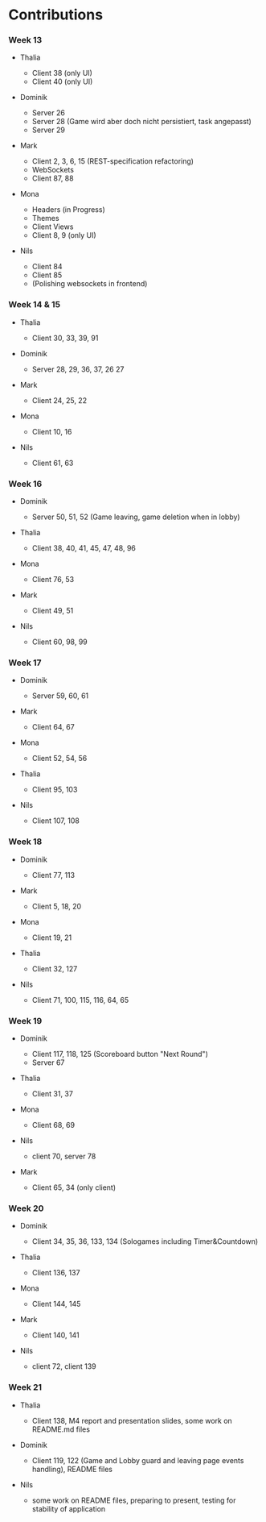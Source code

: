 # Contributions

### Week 13

- Thalia

  - Client 38 (only UI)
  - Client 40 (only UI)

- Dominik

  - Server 26

  * Server 28 (Game wird aber doch nicht persistiert, task angepasst)
  * Server 29

- Mark

  - Client 2, 3, 6, 15 (REST-specification refactoring)
  - WebSockets
  - Client 87, 88

- Mona

  - Headers (in Progress)
  - Themes
  - Client Views
  - Client 8, 9 (only UI)

- Nils
  - Client 84
  - Client 85
  - (Polishing websockets in frontend)

### Week 14 & 15

- Thalia

  - Client 30, 33, 39, 91

- Dominik

  - Server 28, 29, 36, 37, 26 27

- Mark

  - Client 24, 25, 22

- Mona

  - Client 10, 16

- Nils

  - Client 61, 63

### Week 16

- Dominik

  - Server 50, 51, 52 (Game leaving, game deletion when in lobby)

- Thalia

  - Client 38, 40, 41, 45, 47, 48, 96

- Mona

  - Client 76, 53

- Mark

  - Client 49, 51

- Nils
  - Client 60, 98, 99

### Week 17

- Dominik

  - Server 59, 60, 61

- Mark

  - Client 64, 67

- Mona
  - Client 52, 54, 56
- Thalia
  - Client 95, 103
- Nils
  - Client 107, 108

### Week 18

- Dominik

  - Client 77, 113

- Mark

  - Client 5, 18, 20

- Mona
  - Client 19, 21
- Thalia

  - Client 32, 127

- Nils
  - Client 71, 100, 115, 116, 64, 65

### Week 19

- Dominik

  - Client 117, 118, 125 (Scoreboard button "Next Round")
  - Server 67

- Thalia

  - Client 31, 37

- Mona

  - Client 68, 69

- Nils

  - client 70, server 78

- Mark
  - Client 65, 34 (only client)

### Week 20

- Dominik

  - Client 34, 35, 36, 133, 134 (Sologames including Timer&Countdown)

- Thalia
  - Client 136, 137

- Mona
  - Client 144, 145

- Mark
  - Client 140, 141

- Nils
  - client 72, client 139

### Week 21

- Thalia
  - Client 138, M4 report and presentation slides, some work on README.md files

- Dominik
  - Client 119, 122 (Game and Lobby guard and leaving page events handling), README files

- Nils
  - some work on README files, preparing to present, testing for stability of application
